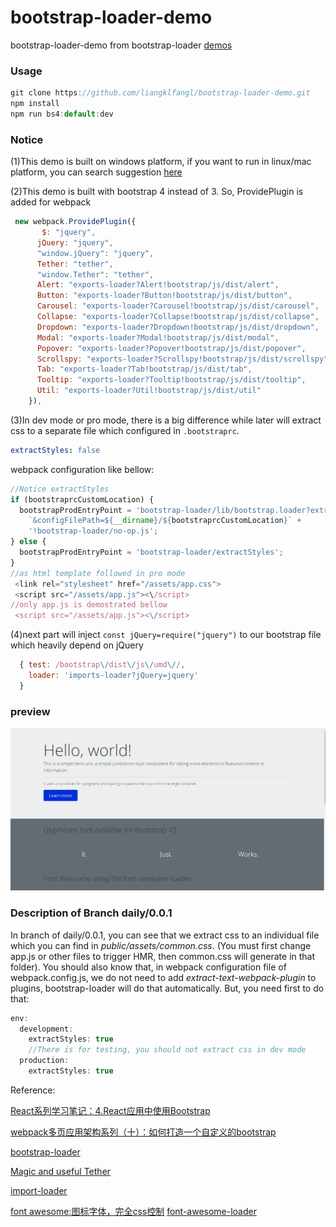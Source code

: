 # bootstrap-loader-demo
bootstrap-loader-demo from bootstrap-loader [demos](https://github.com/shakacode/bootstrap-loader/tree/master/examples)

### Usage
```js
git clone https://github.com/liangklfangl/bootstrap-loader-demo.git
npm install
npm run bs4:default:dev
```

### Notice
(1)This demo is built on windows platform, if you want to run in linux/mac platform, you can search suggestion [here](https://github.com/shakacode/bootstrap-loader)

(2)This demo is built with bootstrap 4 instead of 3. So, ProvidePlugin is added for webpack
```js
 new webpack.ProvidePlugin({
       $: "jquery",
      jQuery: "jquery",
      "window.jQuery": "jquery",
      Tether: "tether",
      "window.Tether": "tether",
      Alert: "exports-loader?Alert!bootstrap/js/dist/alert",
      Button: "exports-loader?Button!bootstrap/js/dist/button",
      Carousel: "exports-loader?Carousel!bootstrap/js/dist/carousel",
      Collapse: "exports-loader?Collapse!bootstrap/js/dist/collapse",
      Dropdown: "exports-loader?Dropdown!bootstrap/js/dist/dropdown",
      Modal: "exports-loader?Modal!bootstrap/js/dist/modal",
      Popover: "exports-loader?Popover!bootstrap/js/dist/popover",
      Scrollspy: "exports-loader?Scrollspy!bootstrap/js/dist/scrollspy",
      Tab: "exports-loader?Tab!bootstrap/js/dist/tab",
      Tooltip: "exports-loader?Tooltip!bootstrap/js/dist/tooltip",
      Util: "exports-loader?Util!bootstrap/js/dist/util"
    }),
```
(3)In dev mode or pro mode, there is a big difference while later will extract css to a separate file which configured in `.bootstraprc`.
```yaml
extractStyles: false
```
webpack configuration like bellow:
```js
//Notice extractStyles
if (bootstraprcCustomLocation) {
  bootstrapProdEntryPoint = 'bootstrap-loader/lib/bootstrap.loader?extractStyles' +
    `&configFilePath=${__dirname}/${bootstraprcCustomLocation}` +
    '!bootstrap-loader/no-op.js';
} else {
  bootstrapProdEntryPoint = 'bootstrap-loader/extractStyles';
}
//as html template followed in pro mode
 <link rel="stylesheet" href="/assets/app.css">
 <script src="/assets/app.js"><\/script>
//only app.js is demostrated bellow
 <script src="/assets/app.js"><\/script> 
```

(4)next part will inject `const jQuery=require("jquery")` to our bootstrap file which heavily depend on jQuery 
```js
  { test: /bootstrap\/dist\/js\/umd\//, 
    loader: 'imports-loader?jQuery=jquery' 
  }
```

### preview

![](./preview.PNG)

### Description of Branch daily/0.0.1

In branch of daily/0.0.1, you can see that we extract css  to an individual file which you can find in *public/assets/common.css*. (You must first change app.js or other files to trigger HMR, then common.css will generate in that folder). You should also know that, in webpack configuration file of webpack.config.js, we do not need to add *extract-text-webpack-plugin* to plugins, bootstrap-loader will do that automatically. But, you need first to do that:
```js
env:
  development:
    extractStyles: true
    //There is for testing, you should not extract css in dev mode
  production:
    extractStyles: true
```




Reference:

[React系列学习笔记：4.React应用中使用Bootstrap](http://www.jianshu.com/p/98138ff23e4e)

[webpack多页应用架构系列（十）：如何打造一个自定义的bootstrap](http://www.tuicool.com/articles/zqIVbuA)

[bootstrap-loader](https://github.com/shakacode/bootstrap-loader)

[Magic and useful Tether](http://tether.io/)

[import-loader](https://github.com/webpack-contrib/imports-loader)

[font awesome:图标字体，完全css控制](https://www.iteblog.com/archives/1099.html)
[font-awesome-loader](https://github.com/liangklfang/font-awesome-loader/blob/master/docs/usage-webpack2.md)